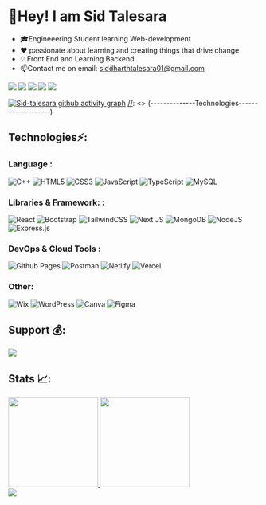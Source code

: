 # 🙋Hey! I am Sid Talesara

- 🎓Engineeering Student learning Web-development
- ❤️ passionate about learning and creating things that drive change
- 💡 Front End and Learning Backend.
- 📫Contact me on email: siddharthtalesara01@gmail.com

[//]: <> (--------------Social Icons-------------------)

<div>
    <a href="mailto:sidtalesara@gmail.com"><img
            src="https://img.shields.io/badge/-Gmail-%23333?style=for-the-badge&logo=gmail&logoColor=white"
            target="_blank"></a>
    <a href="https://www.linkedin.com/in/siddharth-talesara" target="_blank"><img
            src="https://img.shields.io/badge/-LinkedIn-%230077B5?style=for-the-badge&logo=linkedin&logoColor=white"
            target="_blank"></a>
    <a href="https://www.twitter.com/sidtalesara" target="_blank"><img
            src="https://img.shields.io/badge/Twitter-1DA1F2?style=for-the-badge&logo=twitter&logoColor=white"
            target="_blank"></a>
    <a href="https://medium.com/@sidtalesara" target="_blank"><img
            src="https://img.shields.io/badge/Medium-12100E?style=for-the-badge&logo=medium&logoColor=white"
            target="_blank"></a>
    <a href="https://www.instagram.com/sidtalesara" target="_blank"><img
            src="https://img.shields.io/badge/Instagram-E4405F?style=for-the-badge&logo=instagram&logoColor=white"
            target="_blank"></a>
</div>

[//]: <> (--------------Contribution Graph------------------)
[![Sid-talesara github activity graph](https://github-readme-activity-graph.vercel.app/graph?username=sid-talesara&bg_color=0d1117&color=469cb5&line=5bcdec&point=fafafa&area=true&hide_border=true)](https://github.com/ashutosh00710/github-readme-activity-graph)
[//]: <> (--------------Technologies-------------------)

<div>

## Technologies⚡:

### Language :

![C++](https://img.shields.io/badge/c++-%2300599C.svg?style=for-the-badge&logo=c%2B%2B&logoColor=white)
![HTML5](https://img.shields.io/badge/html5-%23E34F26.svg?style=for-the-badge&logo=html5&logoColor=white)
![CSS3](https://img.shields.io/badge/css3-%231572B6.svg?style=for-the-badge&logo=css3&logoColor=white)
![JavaScript](https://img.shields.io/badge/javascript-%23323330.svg?style=for-the-badge&logo=javascript&logoColor=%23F7DF1E)
![TypeScript](https://img.shields.io/badge/typescript-%23007ACC.svg?style=for-the-badge&logo=typescript&logoColor=white)
![MySQL](https://img.shields.io/badge/mysql-%2300f.svg?style=for-the-badge&logo=mysql&logoColor=white)

### Libraries & Framework: :

![React](https://img.shields.io/badge/react-%2320232a.svg?style=for-the-badge&logo=react&logoColor=%2361DAFB)
![Bootstrap](https://img.shields.io/badge/bootstrap-%23563D7C.svg?style=for-the-badge&logo=bootstrap&logoColor=white)
![TailwindCSS](https://img.shields.io/badge/tailwindcss-%2338B2AC.svg?style=for-the-badge&logo=tailwind-css&logoColor=white)
![Next JS](https://img.shields.io/badge/Next-black?style=for-the-badge&logo=next.js&logoColor=white)
![MongoDB](https://img.shields.io/badge/MongoDB-%234ea94b.svg?style=for-the-badge&logo=mongodb&logoColor=white)
![NodeJS](https://img.shields.io/badge/node.js-6DA55F?style=for-the-badge&logo=node.js&logoColor=white)
![Express.js](https://img.shields.io/badge/express.js-%23404d59.svg?style=for-the-badge&logo=express&logoColor=%2361DAFB)

### DevOps & Cloud Tools :

![Github Pages](https://img.shields.io/badge/github%20pages-121013?style=for-the-badge&logo=github&logoColor=white)
![Postman](https://img.shields.io/badge/Postman-FF6C37?style=for-the-badge&logo=postman&logoColor=white)
![Netlify](https://img.shields.io/badge/netlify-%23000000.svg?style=for-the-badge&logo=netlify&logoColor=#00C7B7)
![Vercel](https://img.shields.io/badge/vercel-%23000000.svg?style=for-the-badge&logo=vercel&logoColor=white)

### Other:

![Wix](https://img.shields.io/badge/wix-000?style=for-the-badge&logo=wix&logoColor=white)
![WordPress](https://img.shields.io/badge/WordPress-%23117AC9.svg?style=for-the-badge&logo=WordPress&logoColor=white)
![Canva](https://img.shields.io/badge/Canva-%2300C4CC.svg?style=for-the-badge&logo=Canva&logoColor=white)
![Figma](https://img.shields.io/badge/figma-%23F24E1E.svg?style=for-the-badge&logo=figma&logoColor=white)

</div>


[//]: <> (--------------Support-------------------)

## Support 💰:

 <a href="http://buymeacoffee.com/sidtalesara" target="_blank"><img
            src="https://img.shields.io/badge/Buy_Me_A_Coffee-FFDD00?style=for-the-badge&logo=buy-me-a-coffee&logoColor=black"
            target="_blank"></a>

</div>

[//]: <> (--------------Stats-------------------)

## Stats 📈:

<a href="https://github.com/sid-talesara">
<img height="180em"
            src="https://github-readme-stats.vercel.app/api?username=sid-talesara&show_icons=true&theme=dark&include_all_commits=true&count_private=true" />
<img height="180em"
            src="https://github-readme-stats.vercel.app/api/top-langs/?username=sid-talesara&layout=compact&langs_count=7&theme=dark" />

</div>
<div>
 <img src="https://visitor-badge.laobi.icu/badge?page_id=sid-talesara.sid-talesara" />
</div>
